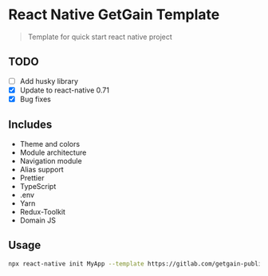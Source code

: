 #  React Native GetGain Template

> Template for quick start react native project

## TODO
- [ ] Add husky library
- [x] Update to react-native 0.71
- [x] Bug fixes

## Includes

- Theme and colors
- Module architecture
- Navigation module
- Alias support
- Prettier
- TypeScript
- .env
- Yarn
- Redux-Toolkit
- Domain JS

## Usage

```sh
npx react-native init MyApp --template https://gitlab.com/getgain-public/libs/react-native-getgain-template.git
```
